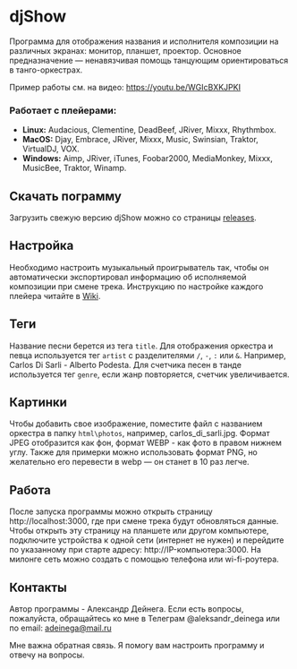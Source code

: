 # djShow

Программа для отображения названия и исполнителя композиции на различных экранах: монитор, планшет, проектор. Основное предназначение — ненавязчивая помощь танцующим ориентироваться в танго-оркестрах.

Пример работы см. на видео: https://youtu.be/WGIcBXKJPKI


### Работает с плейерами:

- **Linux:** Audacious, Clementine, DeadBeef, JRiver, Mixxx, Rhythmbox.
- **MacOS:** Djay, Embrace, JRiver, Mixxx, Music, Swinsian, Traktor, VirtualDJ, VOX.
- **Windows:** Aimp, JRiver, iTunes, Foobar2000, MediaMonkey, Mixxx, MusicBee, Traktor, Winamp.


## Скачать пограмму

Загрузить свежую версию djShow можно со страницы [releases](https://github.com/SevaXXL/djShow/releases).


## Настройка

Необходимо настроить музыкальный проигрыватель так, чтобы он автоматически экспортировал информацию об исполняемой композиции при смене трека. Инструкцию по настройке каждого плейера читайте в [Wiki](https://github.com/SevaXXL/djShow/wiki).


## Теги

Название песни берется из тега `title`. Для отображения оркестра и певца используется тег `artist` c разделителями `/`, ` - `, `:` или `&`. Например, Carlos Di Sarli - Alberto Podesta. Для счетчика песен в танде используется тег `genre`, если жанр повторяется, счетчик увеличивается.


## Картинки

Чтобы добавить свое изображение, поместите файл с названием оркестра в папку `html\photos`, например, carlos_di_sarli.jpg. Формат JPEG отобразится как фон, формат WEBP - как фото в правом нижнем углу. Также для примерки можно использовать формат PNG, но желательно его перевести в webp — он станет в 10 раз легче.


## Работа

После запуска программы можно открыть страницу http://localhost:3000, где при смене трека будут обновляться данные. Чтобы открыть эту страницу на планшете или другом компьютере, подключите устройства к одной сети (интернет не нужен) и перейдите по указанному при старте адресу: http://IP-компьютера:3000. На милонге сеть можно создать с помощью телефона или wi-fi-роутера.


## Контакты

Автор программы - Александр Дейнега. Если есть вопросы, пожалуйста, обращайтесь ко мне в Телеграм @aleksandr_deinega или по email: adeinega@mail.ru

Мне важна обратная связь. Я помогу вам настроить программу и отвечу на вопросы.